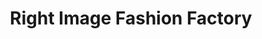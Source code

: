 ---
title: "Right Image Fashion Factory"
url: /thrissur/right-image-fashion-factory/
shop: Kleidung
---
